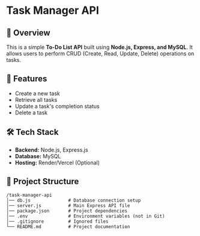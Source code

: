 # Task Manager API

## 📌 Overview
This is a simple **To-Do List API** built using **Node.js, Express, and MySQL**. It allows users to perform CRUD (Create, Read, Update, Delete) operations on tasks.

## 🚀 Features
- Create a new task
- Retrieve all tasks
- Update a task's completion status
- Delete a task

## 🛠️ Tech Stack
- **Backend:** Node.js, Express.js
- **Database:** MySQL
- **Hosting:** Render/Vercel (Optional)

## 📂 Project Structure
```
/task-manager-api
│── db.js              # Database connection setup
│── server.js          # Main Express API file
│── package.json       # Project dependencies
│── .env               # Environment variables (not in Git)
│── .gitignore         # Ignored files
└── README.md          # Project documentation
```
